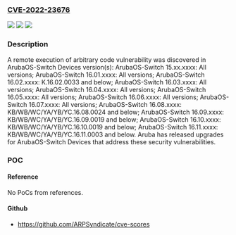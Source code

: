 ### [CVE-2022-23676](https://cve.mitre.org/cgi-bin/cvename.cgi?name=CVE-2022-23676)
![](https://img.shields.io/static/v1?label=Product&message=ArubaOS-Switch%20Devices&color=blue)
![](https://img.shields.io/static/v1?label=Version&message=n%2Fa&color=blue)
![](https://img.shields.io/static/v1?label=Vulnerability&message=remote%20execution%20of%20arbitrary%20code&color=brighgreen)

### Description

A remote execution of arbitrary code vulnerability was discovered in ArubaOS-Switch Devices version(s): ArubaOS-Switch 15.xx.xxxx: All versions; ArubaOS-Switch 16.01.xxxx: All versions; ArubaOS-Switch 16.02.xxxx: K.16.02.0033 and below; ArubaOS-Switch 16.03.xxxx: All versions; ArubaOS-Switch 16.04.xxxx: All versions; ArubaOS-Switch 16.05.xxxx: All versions; ArubaOS-Switch 16.06.xxxx: All versions; ArubaOS-Switch 16.07.xxxx: All versions; ArubaOS-Switch 16.08.xxxx: KB/WB/WC/YA/YB/YC.16.08.0024 and below; ArubaOS-Switch 16.09.xxxx: KB/WB/WC/YA/YB/YC.16.09.0019 and below; ArubaOS-Switch 16.10.xxxx: KB/WB/WC/YA/YB/YC.16.10.0019 and below; ArubaOS-Switch 16.11.xxxx: KB/WB/WC/YA/YB/YC.16.11.0003 and below. Aruba has released upgrades for ArubaOS-Switch Devices that address these security vulnerabilities.

### POC

#### Reference
No PoCs from references.

#### Github
- https://github.com/ARPSyndicate/cve-scores

